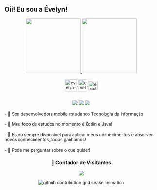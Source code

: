 ## Oii! Eu sou a Évelyn!

 <div align=center>
  <a href="https://github.com/EvelynBerto">
  <img height="180em" src="https://github-readme-stats.vercel.app/api?username=EvelynBerto&show_icons=true&theme=dracula&include_all_commits=true&count_private=true"/>
  <img height="180em" src="https://github-readme-stats.vercel.app/api/top-langs/?username=EvelynBerto&layout=compact&langs_count=16&theme=dracula"/>
<div>
<div style="display: inline_block"><br>
  <img align="center" alt="evelyn-Android Studio" height="40" width="40" src="https://upload.wikimedia.org/wikipedia/commons/thumb/9/95/Android_Studio_Icon_3.6.svg/1900px-Android_Studio_Icon_3.6.svg.png">
  <img align="center" alt="evelyn-Java" height="40" width="30" src="https://upload.wikimedia.org/wikipedia/pt/thumb/3/30/Java_programming_language_logo.svg/1200px-Java_programming_language_logo.svg.png">
  <img align="center" alt="evelyn-Kotlin" height="30" width="30" src="https://upload.wikimedia.org/wikipedia/commons/thumb/7/74/Kotlin_Icon.png/768px-Kotlin_Icon.png">
</div>
</div>


 ##

 <div align=center> 
  <a href = "mailto: evelynbertodev@gmail.com"><img src="https://img.shields.io/badge/-Gmail-%23333?style=for-the-badge&logo=gmail&logoColor=white" target="_blank"></a>
  <a href="https://www.linkedin.com/in/EvelynBerto" target="_blank"><img src="https://img.shields.io/badge/-LinkedIn-%230077B5?style=for-the-badge&logo=linkedin&logoColor=white" target="_blank"></a>
  <a href="https://github.com/EvelynBerto" target="_blank"><img src="https://img.shields.io/badge/-Portifólio-%58DE1D?style=for-the-badge&logo=&logoColor=white" target="_blank"></a>
</div>
 
 <br>
 <div align=left>
 - 🔭 Sou desenvolvedora mobile estudando Tecnologia da Informação
     <br> 
<br>- 🌱 Meu foco de estudos no momento é Kotlin e Java!
      <br>
<br>- 🤔 Estou sempre disponível para aplicar meus conhecimentos e absorver novos conhecimentos, todos ganhamos!
      <br>
 <br>- 💬 Pode me perguntar sobre o que quiser! 
      <br>
 </div>
 
 <div align=center>
  <h3><b>📍 Contador de Visitantes</b></h3>
</div>
    
<!-- retro visitor counter -->  
<p align="center" >   
  <img src="https://profile-counter.glitch.me/EvelynBerto/count.svg" />  
</p>

 ![github contribution grid snake animation](https://raw.githubusercontent.com/EvelynBerto/EvelynBerto/output/github-contribution-grid-snake.svg)
<!--
**sara2708/sara2708** is a ✨ _special_ ✨ repository because its `README.md` (this file) appears on your GitHub profile.
Here are some ideas to get you started:
- 🔭 I’m currently working on ...
- 🌱 I’m currently learning ...
- 👯 I’m looking to collaborate on ...
- 🤔 I’m looking for help with ...
- 💬 Ask me about ...
- 📫 How to reach me: ...
- 😄 Pronouns: ...
- ⚡ Fun fact: ...
-->
